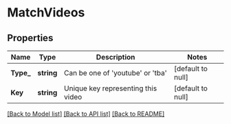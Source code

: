 # MatchVideos

## Properties
Name | Type | Description | Notes
------------ | ------------- | ------------- | -------------
**Type_** | **string** | Can be one of &#x27;youtube&#x27; or &#x27;tba&#x27; | [default to null]
**Key** | **string** | Unique key representing this video | [default to null]

[[Back to Model list]](../README.md#documentation-for-models) [[Back to API list]](../README.md#documentation-for-api-endpoints) [[Back to README]](../README.md)

